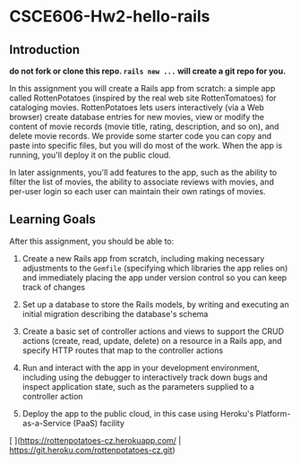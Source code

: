 # CSCE606-Hw2-hello-rails

## Introduction

**do not fork or clone this repo.  `rails new ...` will create a git repo for you.**

<!---
In previous assignments, you created and deployed a simple Wordguesser game using the Ruby-based Sinatra framework, and in the subsequent assignment, you explored the differences between the Rails and Sinatra versions of that same app.
--->

In this assignment you will create a Rails app from scratch: a simple app called RottenPotatoes (inspired by the real web site RottenTomatoes) for cataloging movies. RottenPotatoes lets users interactively (via a Web browser) create database entries for new movies, view or modify the content of movie records (movie title, rating, description, and so on), and delete movie records.  We provide some starter code you can copy and paste into specific files, but you will do most of the work.  When the app is running, you'll deploy it on the public cloud.

In later assignments, you'll add features to the app, such as the ability to filter the list of movies, the ability to associate reviews with movies, and per-user login so each user can maintain their own ratings of movies.

## Learning Goals

After this assignment, you should be able to:

1. Create a new Rails app from scratch, including making necessary adjustments to the `Gemfile` (specifying which libraries the app relies on) and immediately placing the app under version control so you can keep track of changes

2. Set up a database to store the Rails models, by writing and executing an initial migration describing the database's schema

3. Create a basic set of controller actions and views to support the CRUD actions (create, read, update, delete) on a resource in a Rails app, and specify HTTP routes that map to the controller actions

4. Run and interact with the app in your development environment, including using the debugger to interactively track down bugs and inspect application state, such as the parameters supplied to a controller action

5. Deploy the app to the public cloud, in this case using Heroku's Platform-as-a-Service (PaaS) facility

[
](https://rottenpotatoes-cz.herokuapp.com/ | https://git.heroku.com/rottenpotatoes-cz.git)
